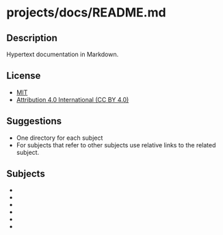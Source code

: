 # projects/docs/README.md

## Description

Hypertext documentation in Markdown.

## License

* [MIT](https://opensource.org/licenses/MIT)
* [Attribution 4.0 International (CC BY 4.0)](https://creativecommons.org/licenses/by/4.0/)
## Suggestions

* One directory for each subject
* For subjects that refer to other subjects use relative links to the related subject.

## Subjects

* []()
* []()
* []()
* []()
* []()
* []()

